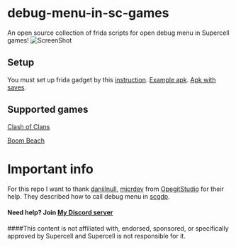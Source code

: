 # debug-menu-in-sc-games
An open source collection of frida scripts for open debug menu in Supercell games!
![ScreenShot](https://cdn.discordapp.com/attachments/728556050285985823/793161044410499092/20201228_185836.jpg) 

## Setup
You must set up frida gadget by this [instruction](https://frida.re/docs/gadget/).
[Example apk](https://drive.google.com/file/d/1ipLGFKvUReERj8qKcHSK2xDMF8-iONFB/view?usp=sharing). [Apk with saves](https://drive.google.com/file/d/176Mu2FAJmwxDIumGxFYgVDMKira1ndeC/view).

## Supported games
[Clash of Clans](https://github.com/VitalikObject/debug-menu-in-sc-games/tree/main/clash%20of%20clans)

[Boom Beach](https://github.com/VitalikObject/debug-menu-in-sc-games/tree/main/boom%20beach)

# Important info
For this repo I want to thank [daniilnull](https://github.com/daniillnull), [micrdev](https://github.com/MICRDEV) from [OpegitStudio](https://github.com/OpegitStudio) for their help.
They described how to call debug menu in [scgdp](https://github.com/OpegitStudio/scgdp).

#### Need help? Join [My Discord server](https://discord.gg/4FZrUFK4C6)

####This content is not affiliated with, endorsed, sponsored, or specifically approved by Supercell and Supercell is not responsible for it. 
